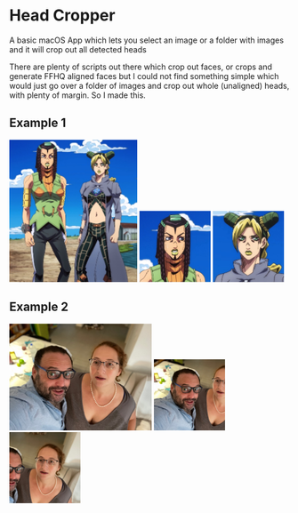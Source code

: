 # Head Cropper

A basic macOS App which lets you select an image or a folder with images and it will crop out all detected heads

There are plenty of scripts out there which crop out faces, or crops and generate FFHQ aligned faces but I could not find something simple which would just go over a folder of images and crop out whole (unaligned) heads, with plenty of margin. So I made this.

## Example 1

<img src="example/JoJoStoneOceanEpisode8Img14.jpg" alt="JoJoStoneOceanEpisode8Img14" width="230" height="256"> <img src="example/heads/JoJoStoneOceanEpisode8Img14.jpg_head_0.jpg" alt="head_0" width="128" height="128"> <img src="example/heads/JoJoStoneOceanEpisode8Img14.jpg_head_1.jpg" alt="head1" width="128" height="128">


## Example 2

<img src="example/IMG_7749.jpeg" alt="IMG_7749" width="256" height="192"> <img src="example/heads/IMG_7749.jpeg_head_0.jpg" alt="head_0" width="128" height="128"> <img src="example/heads/IMG_7749.jpeg_head_1.jpg" alt="head1" width="128" height="128">


